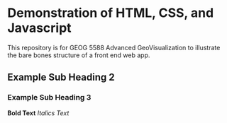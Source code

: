 # Demonstration of HTML, CSS, and Javascript

This repository is for GEOG 5588 Advanced GeoVisualization to illustrate the bare bones structure of a front end web app.

## Example Sub Heading 2
### Example Sub Heading 3

**Bold Text**
*Italics Text*

